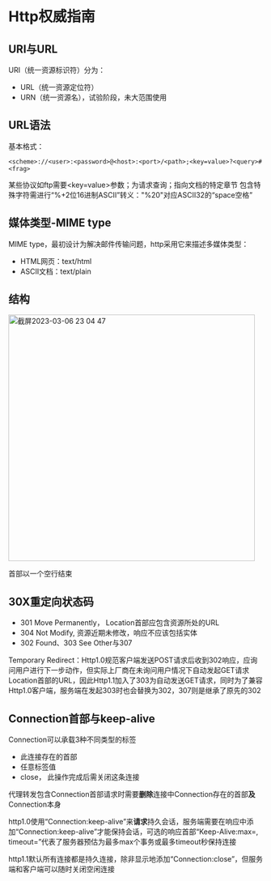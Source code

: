 # Http权威指南

## URI与URL
URI（统一资源标识符）分为：
- URL（统一资源定位符）
- URN（统一资源名），试验阶段，未大范围使用

## URL语法
基本格式：
```
<scheme>://<user>:<password>@<host>:<port>/<path>;<key=value>?<query>#<frag>
```
某些协议如ftp需要<key=value>参数；<query>为请求查询；<frag>指向文档的特定章节
</path>包含特殊字符需进行“%+2位16进制ASCII”转义："%20"对应ASCII32的“space空格”

## 媒体类型-MIME type
MIME type，最初设计为解决邮件传输问题，http采用它来描述多媒体类型：
- HTML网页：text/html
- ASCII文档：text/plain

## 结构
<img width="487" alt="截屏2023-03-06 23 04 47" src="https://user-images.githubusercontent.com/56404426/223460116-f00fccbe-b0a8-4381-a55d-856ab5f68b2b.png">

首部以一个空行结束

## 30X重定向状态码
- 301 Move Permanently， Location首部应包含资源所处的URL
- 304 Not Modify, 资源近期未修改，响应不应该包括实体
- 302 Found、303 See Other与307

Temporary Redirect：Http1.0规范客户端发送POST请求后收到302响应，应询问用户进行下一步动作，但实际上厂商在未询问用户情况下自动发起GET请求Location首部的URL，因此Http1.1加入了303为自动发送GET请求，同时为了兼容Http1.0客户端，服务端在发起303时也会替换为302，307则是继承了原先的302

## Connection首部与keep-alive
Connection可以承载3种不同类型的标签
- 此连接存在的首部
- 任意标签值
- close， 此操作完成后需关闭这条连接

代理转发包含Connection首部请求时需要**删除**连接中Connection存在的首部**及**Connection本身

http1.0使用“Connection:keep-alive”来**请求**持久会话，服务端需要在响应中添加“Connection:keep-alive”才能保持会话，可选的响应首部“Keep-Alive:max=<value1>, timeout=<value2>”代表了服务器预估为最多max个事务或最多timeout秒保持连接

http1.1默认所有连接都是持久连接，除非显示地添加“Connection:close”，但服务端和客户端可以随时关闭空闲连接
